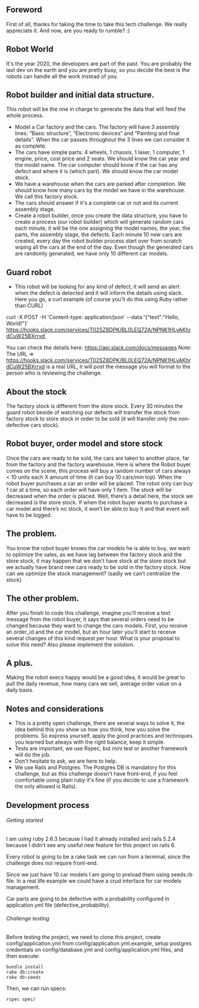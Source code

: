 ## Foreword
First of all, thanks for taking the time to take this tech challenge. We really appreciate it. And now, are you ready to rumble? :)

## Robot World

It's the year 2020, the developers are part of the past. You are probably the last dev on the earth and you are pretty busy, so you decide the best is the robots can handle all the work instead of you.

## Robot builder and initial data structure.
This robot will be the one in charge to generate the data that will feed the whole process.

 + Model a Car factory and the cars. The factory will have 3 assembly lines: “Basic structure”, “Electronic devices” and “Painting and final details”. When the car passes throughout the 3 lines we can consider it as complete.
 + The cars have simple parts: 4 wheels, 1 chassis, 1 laser, 1 computer, 1 engine, price, cost price and 2 seats. We should know the car year and the model name. The car computer should know if the car has any defect and where it is (which part). We should know the car model stock.
 + We have a warehouse when the cars are parked after completion. We should know how many cars by the model we have in the warehouse. We call this factory stock.
 + The cars should answer if it's a complete car or not and its current assembly stage.
 + Create a robot builder, once you create the data structure, you have to create a process (our robot builder) which will generate random cars each minute, it will be the one assigning the model names, the year, the parts, the assembly stage, the defects. 
Each minute 10 new cars are created, every day the robot builder process start over from scratch wiping all the cars at the end of the day. Even though the generated cars are randomly generated, we have only 10 different car models. 


## Guard robot
-  This robot will be looking for any kind of defect, it will send an alert when the defect is detected and it will inform the details using slack.
Here you go, a curl example (of course you’ll do this using Ruby rather than CURL)

curl -X POST -H 'Content-type: application/json' --data '{"text":"Hello, World!"}' https://hooks.slack.com/services/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`

You can check the details here:
https://api.slack.com/docs/messages
Note: The URL =>  https://hooks.slack.com/services/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 is a real URL, it will post the message you will format to the person who is reviewing the challenge.


## About the stock
The factory stock is different from the store stock. Every 30 minutes the guard robot beside of watching our defects will transfer the stock from factory stock to store stock in order to be sold (it will transfer only the non-defective cars stock). 


## Robot buyer, order model and store stock

Once the cars are ready to be sold, the cars are taken to another place, far from the factory and the factory warehouse. Here is where the Robot buyer comes on the scene, this process will buy a random number of cars always < 10 units each X amount of time (it can buy 10 cars/min top). When the robot buyer purchases a car an order will be placed. The robot only can buy 1 car at a time, so each order will have only 1 item. The stock will be decreased when the order is placed. Well, there’s a detail here, the stock we decreased is the store stock. If when the robot buyer wants to purchase a car model and there’s no stock, it won’t be able to buy it and that event will have to be logged.


## The problem.
You know the robot buyer knows the car models he is able to buy, we want to optimize the sales, as we have lag between the factory stock and the store stock, it may happen that we don’t have stock at the store stock but we actually have brand new cars ready to be sold in the factory stock. How can we optimize the stock management? (sadly we can’t centralize the stock)

## The other problem.
After you finish to code this challenge, imagine you'll receive a text message from the robot buyer, it says that several orders need to be changed because they want to change the cars models.
First, you receive an order_id and the car model, but an hour later you'll start to receive several changes of this kind request per hour.
What is your proposal to solve this need? Also please implement the solution.

## A plus.
Making the robot execs happy would be a good idea, it would be great to pull the daily revenue, how many cars we sell, average order value on a daily basis. 

## Notes and considerations
+ This is a pretty open challenge, there are several ways to solve it, the idea behind this you show us how you think, how you solve the problems. So express yourself, apply the good practices and techniques you learned but always with the right balance, keep it simple.
+ Tests are important, we use Rspec, but mini test or another framework will do the job.
+ Don't hesitate to ask, we are here to help.
+ We use Rails and Postgres. The Postgres DB is mandatory for this challenge, but as this challenge doesn't have front-end, if you feel comfortable using plain ruby it's fine (if you decide to use a framework the only allowed is Rails). 


## Development process

###### Getting started

I am using ruby 2.6.3 because I had it already installed and rails 5.2.4 because I didn't see any useful new feature for this project on rails 6.

Every robot is going to be a rake task we can run from a terminal, since the challenge does not require front-end.

Since we just have 10 car models I am going to preload them using seeds.rb file. In a real life example we could have a crud interface for car models management.

Car parts are going to be defective with a probability configured in application.yml file (defective_probability).



###### Challenge testing

Before testing the project, we need to clone this project, create config/application.yml from config/application.yml.example, setup postgres credentials on config/database.yml and config/application.yml files, and then execute:

```
bundle install
rake db:create
rake db:seeds
```

Then, we can run specs:

```
rspec spec/
```







